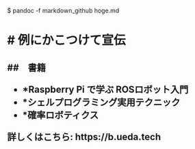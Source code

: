 $ pandoc -f markdown_github hoge.md
<h1># 例にかこつけて宣伝
<h2>##　書籍
<ul>
<li>*Raspberry Pi で学ぶ ROSロボット入門
<li>*シェルプログラミング実用テクニック
<li>*確率ロボティクス
</ul>
<p>詳しくはこちら: https://b.ueda.tech
